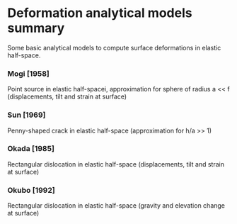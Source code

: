 # Deformation analytical models summary

Some basic analytical models to compute surface deformations in elastic half-space.

### Mogi [1958]
Point source in elastic half-spacei, approximation for sphere of radius a &lt;&lt; f (displacements, tilt and strain at surface)
### Sun [1969]
Penny-shaped crack in elastic half-space (approximation for h/a >> 1)
### Okada [1985]
Rectangular dislocation in elastic half-space (displacements, tilt and strain at surface)
### Okubo [1992]
Rectangular dislocation in elastic half-space (gravity and elevation change at surface)
